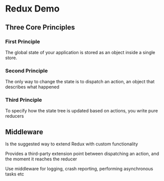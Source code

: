 # Redux Demo

## Three Core Principles

### First Principle

The global state of your application is stored as an object inside a single store.

### Second Principle

The only way to change the state is to dispatch an action, an object that describes what happened

### Third Principle

To specify how the state tree is updated based on actions, you write pure reducers

## Middleware

Is the suggested way to extend Redux with custom functionality

Provides a third-party extension point between dispatching an action, and the moment it reaches the reducer

Use middleware for logging, crash reporting, performing asynchronous tasks etc
